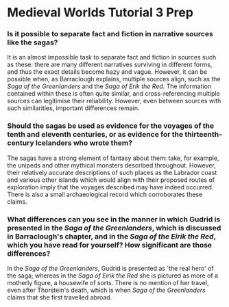 # Medieval Worlds Tutorial 3 Prep


### Is it possible to separate fact and fiction in narrative sources like the sagas?

It is an almost impossible task to separate fact and fiction in sources such as these: there are many different narratives surviving in different forms, and thus the exact details become hazy and vague. However, it can be possible when, as Barraclough explains, multiple sources align, such as the *Saga of the Greenlanders* and the *Saga of Erik the Red*. The information contained within these is often quite similar, and cross-referencing multiple sources can legitimise their reliability. However, even between sources with such similarities, important differences remain.

### Should the sagas be used as evidence for the voyages of the tenth and eleventh centuries, or as evidence for the thirteenth-century Icelanders who wrote them?

The sagas have a strong element of fantasy about them: take, for example, the unipeds and other mythical monsters described throughout. However, their relatively accurate descriptions of such places as the Labrador coast and various other islands which would align with their proposed routes of exploration imply that the voyages described may have indeed occurred. There is also a small archaeological record which corroborates these claims.

### What differences can you see in the manner in which Gudrid is presented in the _Saga of the Greenlanders_, which is discussed in Barraclough's chapter, and in the _Saga of the Eirik the Red_, which you have read for yourself? How significant are those differences?

In the *Saga of the Greenlanders*, Gudrid is presented as 'the real hero' of the saga; whereas in the *Saga of Eirik the Red* she is pictured as more of a motherly figure, a housewife of sorts. There is no mention of her travel, even after Thorstein's death, which is when *Saga of the Greenlanders* claims that she first travelled abroad.